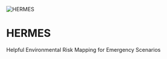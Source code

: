 ![HERMES](assets/image/banner.png)

# HERMES
Helpful Environmental Risk Mapping for Emergency Scenarios
